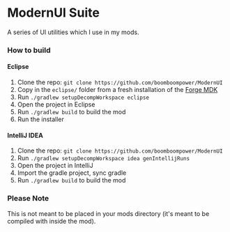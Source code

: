 ModernUI Suite
==============

A series of UI utilities which I use in my mods. 

### How to build

#### Eclipse
1. Clone the repo: `git clone https://github.com/boomboompower/ModernUI`
2. Copy in the `eclipse/` folder from a fresh installation of the [Forge MDK](http://files.minecraftforge.net)
3. Run `./gradlew setupDecompWorkspace eclipse`
4. Open the project in Eclipse
5. Run `./gradlew build` to build the mod
6. Run the installer

#### IntelliJ IDEA
1.  Clone the repo: `git clone
    https://github.com/boomboompower/ModernUI`
2. Run `./gradlew setupDecompWorkspace idea genIntellijRuns`
3. Open the project in IntelliJ
4. Import the gradle project, sync gradle
5. Run `./gradlew build` to build the mod

### Please Note
This is not meant to be placed in your mods directory (it's meant to be compiled with inside the mod).